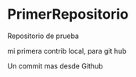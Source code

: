 # PrimerRepositorio
Repositorio de prueba

mi primera contrib local, para git hub

Un commit mas desde Github 
